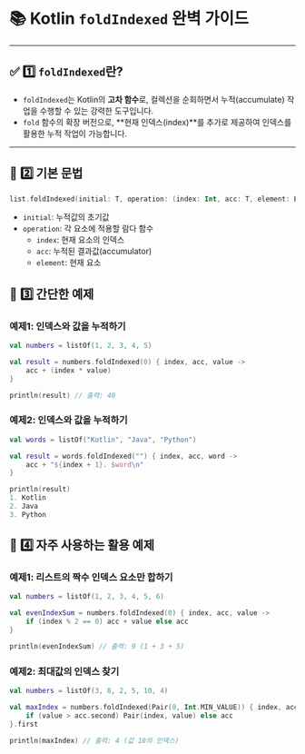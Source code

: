 # 📚 Kotlin `foldIndexed` 완벽 가이드

---

## ✅ 1️⃣ `foldIndexed`란?

- `foldIndexed`는 Kotlin의 **고차 함수**로, 컬렉션을 순회하면서 누적(accumulate) 작업을 수행할 수 있는 강력한 도구입니다.
- `fold` 함수의 확장 버전으로, **현재 인덱스(index)**를 추가로 제공하여 인덱스를 활용한 누적 작업이 가능합니다.

---

## 🚀 2️⃣ 기본 문법

```kotlin
list.foldIndexed(initial: T, operation: (index: Int, acc: T, element: E) -> T)
```
- `initial`: 누적값의 초기값
- `operation`: 각 요소에 적용할 람다 함수
  - `index`: 현재 요소의 인덱스
  - `acc`: 누적된 결과값(accumulator)
  - `element`: 현재 요소

## 🚀 3️⃣ 간단한 예제
### 예제1: 인덱스와 값을 누적하기
```kotlin
val numbers = listOf(1, 2, 3, 4, 5)

val result = numbers.foldIndexed(0) { index, acc, value ->
    acc + (index * value)
}

println(result) // 출력: 40
```
### 예제2: 인덱스와 값을 누적하기
```kotlin
val words = listOf("Kotlin", "Java", "Python")

val result = words.foldIndexed("") { index, acc, word ->
    acc + "${index + 1}. $word\n"
}

println(result)
1. Kotlin
2. Java
3. Python
```

## 🚀 4️⃣ 자주 사용하는 활용 예제
### 예제1: 리스트의 짝수 인덱스 요소만 합하기
```kotlin
val numbers = listOf(1, 2, 3, 4, 5, 6)

val evenIndexSum = numbers.foldIndexed(0) { index, acc, value ->
    if (index % 2 == 0) acc + value else acc
}

println(evenIndexSum) // 출력: 9 (1 + 3 + 5)

```
### 예제2: 최대값의 인덱스 찾기
```kotlin
val numbers = listOf(3, 8, 2, 5, 10, 4)

val maxIndex = numbers.foldIndexed(Pair(0, Int.MIN_VALUE)) { index, acc, value ->
    if (value > acc.second) Pair(index, value) else acc
}.first

println(maxIndex) // 출력: 4 (값 10의 인덱스)
```